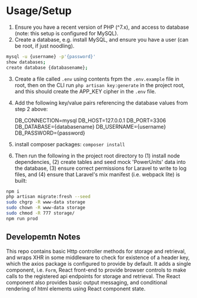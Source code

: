 # Usage/Setup

1. Ensure you have a recent version of PHP (^7.x), and access to database (note: this setup is configured for MySQL).
2. Create a database, e.g. install MySQL, and ensure you have a user (can be root, if just noodling).

```sh
mysql -u {username} -p'{password}'
show databases;
create database {databasename};
```
3. Create a file called `.env` using contents frpm the `.env.example` file in root, then on the CLI run `php artisan key:generate` in the project root, and this should create the APP_KEY cipher in the `.env` file.
4. Add the following key/value pairs referencing the database values from step 2 above:

    DB_CONNECTION=mysql
    DB_HOST=127.0.0.1
    DB_PORT=3306
    DB_DATABASE={databasename}
    DB_USERNAME={username}
    DB_PASSWORD={password}

5. install composer packages: `composer install`

6. Then run the following in the project root directory to (1) install node dependencies, (2) create tables and seed mock 'PowerUnits' data into the database, (3) ensure correct permissions for Laravel to write to log files, and (4) ensure that Laravel's mix manifest (i.e. webpack lite) is built:

```sh
npm i
php artisan migrate:fresh --seed
sudo chgrp -R www-data storage
sudo chown -R www-data storage
sudo chmod -R 777 storage/
npm run prod
```

## Developemtn Notes

This repo contains basic Http controller methods for storage and retrieval, and wraps XHR in some middleware to check for existence of a header key, which the axios package is configured to provide by default. It adds a single component, i.e. `Form`, React front-end to provide browser controls to make calls to the registered api endpoints for storage and retrieval. The React component also provides basic output messaging, and conditional rendering of html elements using React component state.
